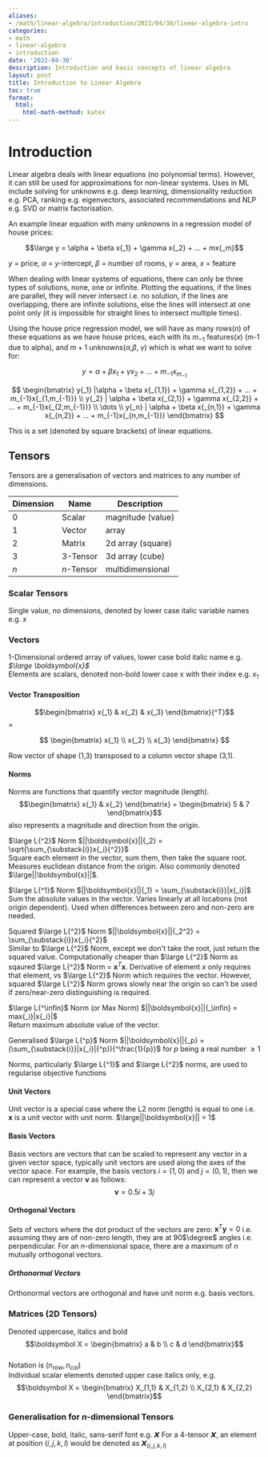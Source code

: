```yaml
---
aliases:
- /math/linear-algebra/introduction/2022/04/30/linear-algebra-intro
categories:
- math
- linear-algebra
- introduction
date: '2022-04-30'
description: Introduction and basic concepts of linear algebra
layout: post
title: Introduction to Linear Algebra
toc: true
format:
  html:
    html-math-method: katex
---
```


# Introduction

Linear algebra deals with linear equations (no polynomial terms). However, it can still be used for approximations for non-linear systems. Uses in ML include solving for unknowns e.g. deep learning, dimensionality reduction e.g. PCA, ranking e.g. eigenvectors, associated recommendations and NLP e.g. SVD or matrix factorisation.

An example linear equation with many unknowns in a regression model of house prices:

$$\large y = \alpha + \beta x{_1} + \gamma x{_2} + ... + mx{_m}$$

$y$ = price, $\alpha$ = $y$-intercept, $\beta$ = number of rooms, $\gamma$ = area, $x$ = feature

When dealing with linear systems of equations, there can only be three types of solutions, none, one or infinite. Plotting the equations, if the lines are parallel, they will never intersect i.e. no solution, if the lines are overlapping, there are infinite solutions, else the lines will intersect at one point only (it is impossible for straight lines to intersect multiple times).

Using the house price regression model, we will have as many rows($n$) of these equations as we have house prices, each with its $m_{-1}$ features($x$) (m-1 due to alpha), and $m+1$ unknowns($\alpha$,$\beta$, $\gamma$) which is what we want to solve for:

$$ y = \alpha + \beta x{_1} + \gamma x{_2} + ... + m_{-1}x_{m_{-1}} $$

$$
\begin{bmatrix}
 y{_1} |\alpha + \beta x{_{1,1}} + \gamma x{_{1,2}} + ... + m_{-1}x{_{1,m_{-1}}} \\
 y{_2} | \alpha + \beta x{_{2,1}} + \gamma x{_{2,2}} + ... + m_{-1}x{_{2,m_{-1}}} \\
\dots \\
 y{_n} |  \alpha + \beta x{_{n,1}} + \gamma x{_{n,2}} + ... + m_{-1}x{_{n,m_{-1}}}
\end{bmatrix}
$$

This is a set (denoted by square brackets) of linear equations.

## Tensors

Tensors are a generalisation of vectors and matrices to any number of dimensions.

| Dimension | Name         | Description       |
| --------- | ------------ | ----------------- |
| 0         | Scalar       | magnitude (value) |
| 1         | Vector       | array             |
| 2         | Matrix       | 2d array (square) |
| 3         | 3-Tensor     | 3d array (cube)   |
| $n$       | $n$-Tensor   | multidimensional  |

### Scalar Tensors

Single value, no dimensions, denoted by lower case italic variable names e.g. $x$

### Vectors

1-Dimensional ordered array of values, lower case bold italic name e.g. _$\large \boldsymbol{x}$_  
Elements are scalars, denoted non-bold lower case x with their index e.g. $x{_1}$

#### Vector Transposition

$$\begin{bmatrix}  x{_1} & x{_2} & x{_3} \end{bmatrix}{^T}$$ =

$$
\begin{bmatrix}
x{_1} \\
x{_2} \\
x{_3}
\end{bmatrix}
$$

Row vector of shape (1,3) transposed to a column vector shape (3,1).

#### Norms

Norms are functions that quantify vector magnitude (length).  
 $$\begin{bmatrix}  x{_1} & x{_2} \end{bmatrix} = \begin{bmatrix}  5 & 7 \end{bmatrix}$$ also represents a magnitude and direction from the origin.

$\large L{^2}$ Norm 
$||\boldsymbol{x}||{_2} = \sqrt{\sum_{\substack{i}}x{_i}{^2}}$  
Square each element in the vector, sum them, then take the square root.
Measures euclidean distance from the origin. Also commonly denoted $\large||\boldsymbol{x}||$.

$\large L{^1}$ Norm $||\boldsymbol{x}||{_1} = \sum_{\substack{i}}|x{_i}|$  
Sum the absolute values in the vector. Varies linearly at all locations (not origin dependent).
Used when differences between zero and non-zero are needed.

Squared $\large  L{^2}$ Norm $||\boldsymbol{x}||{_2^2} = \sum_{\substack{i}}x{_i}{^2}$  
Similar to $\large L{^2}$ Norm, except we don't take the root, just return the squared value.
Computationally cheaper than $\large L{^2}$ Norm as sqaured $\large L{^2}$ Norm = $\boldsymbol{x}{^T}\boldsymbol{x}$. Derivative of element $x$ only requires that element, vs $\large L{^2}$ Norm which requires the vector. However, squared $\large  L{^2}$ Norm grows slowly near the origin so can't be used if zero/near-zero distinguishing is required.

$\large L{^\infin}$ Norm (or Max Norm) $||\boldsymbol{x}||{_\infin} = max{_i}|x{_i}|$  
Return maximum absolute value of the vector.

Generalised $\large L{^p}$ Norm $||\boldsymbol{x}||{_p} = (\sum_{\substack{i}}|x{_i}|{^p}){^\frac{1}{p}}$ for $p$ being a real number $\geqslant 1$

Norms, particularly $\large L{^1}$ and $\large L{^2}$ norms, are used to regularise objective functions

#### Unit Vectors

Unit vector is a special case where the L2 norm (length) is equal to one i.e. $\boldsymbol{x}$ is a unit vector with unit norm. $\large||\boldsymbol{x}|| = 1$

#### Basis Vectors

Basis vectors are vectors that can be scaled to represent any vector in a given vector space, typically unit vectors are used along the axes of the vector space. For example, the basis vectors $i = (1,0)$ and $j=(0,1)$, then we can represent a vector $\boldsymbol v$ as follows: $$\boldsymbol v = 0.5 i + 3j$$

#### Orthogonal Vectors

Sets of vectors where the dot product of the vectors are zero: $\boldsymbol{x}{^T}\boldsymbol{y} = 0$ i.e. assuming they are of non-zero length, they are at 90$\degree$ angles i.e. perpendicular. For an $n$-dimensional space, there are a maximum of $n$ mutually orthogonal vectors.

##### Orthonormal Vectors

Orthonormal vectors are orthogonal and have unit norm e.g. basis vectors.

### Matrices (2D Tensors)

Denoted uppercase, italics and bold
$$\boldsymbol X = \begin{bmatrix} a & b \\ c & d \end{bmatrix}$$  
Notation is $(n_{row},n_{col})$  
Individual scalar elements denoted upper case italics only, e.g.
$$\boldsymbol X = \begin{bmatrix} X_{1,1} & X_{1,2} \\ X_{2,1} & X_{2,2} \end{bmatrix}$$

### Generalisation for $n$-dimensional Tensors

Upper-case, bold, italic, sans-serif font e.g. 𝙓 
For a 4-tensor 𝙓, an element at position $(i,j,k,l)$ would be denoted as 𝙓$_{(i,j,k,l)}$

